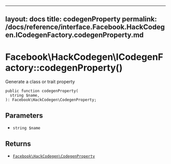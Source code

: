 
***

layout: docs
title: codegenProperty
permalink: /docs/reference/interface.Facebook.HackCodegen.ICodegenFactory.codegenProperty.md
---







# Facebook\\HackCodegen\\ICodegenFactory::codegenProperty()




Generate a class or trait property




``` Hack
public function codegenProperty(
  string $name,
): Facebook\HackCodegen\CodegenProperty;
```




## Parameters




* ` string $name `




## Returns




- [` Facebook\HackCodegen\CodegenProperty `](<class.Facebook.HackCodegen.CodegenProperty.md>)